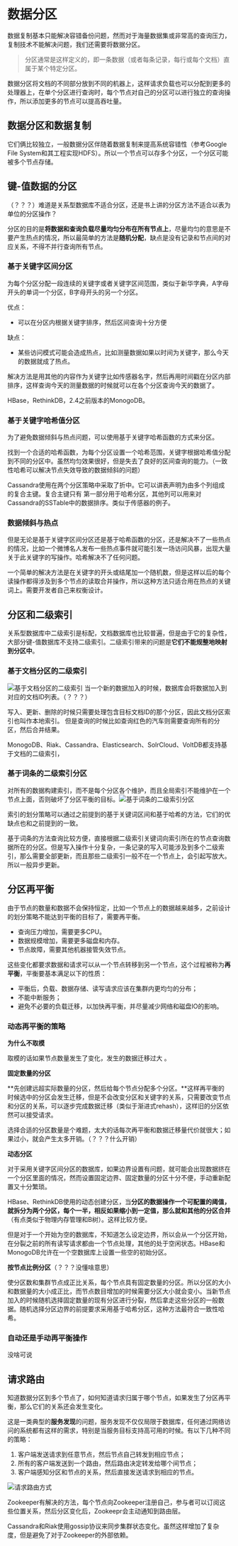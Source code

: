 # 数据分区
数据复制基本只能解决容错备份问题，然而对于海量数据集或非常高的查询压力，复制技术不能解决问题，我们还需要将数据分区。
> 分区通常是这样定义的，即一条数据（或者每条记录，每行或每个文档）直属于某个特定分区。

数据分区将文档的不同部分放到不同的机器上，这样请求负载也可以分配到更多的处理器上，在单个分区进行查询时，每个节点对自己的分区可以进行独立的查询操作，所以添加更多的节点可以提高吞吐量。

## 数据分区和数据复制
它们俩比较独立，一般数据分区伴随着数据复制来提高系统容错性（参考Google File System和其工程实现HDFS）。所以一个节点可以存多个分区，一个分区可能被多个节点存储。

## **键-值数据的分区**
（？？？）难道是关系型数据库不适合分区，还是书上讲的分区方法不适合以表为单位的分区操作？

分区的目的是**将数据和查询负载尽量均匀分布在所有节点上**，尽量均匀的意思是不要产生热点的情况，所以最简单的方法是**随机分配**，缺点是没有记录和节点间的对应关系，不得不并行查询所有节点。

### **基于关键字区间分区**
为每个分区分配一段连续的关键字或者关键字区间范围，类似于新华字典，A字母开头的单词一个分区，B字母开头的另一个分区。

优点：

- 可以在分区内根据关键字排序，然后区间查询十分方便

缺点：

- 某些访问模式可能会造成热点，比如测量数据如果以时间为关键字，那么今天的数据就成了热点。

解决方法是用其他的内容作为关键字比如传感器名字，然后再用时间戳在分区内部排序，这样查询今天的测量数据的时候就可以在各个分区查询今天的数据了。

HBase，RethinkDB，2.4之前版本的MonogoDB。
### **基于关键字哈希值分区**
为了避免数据倾斜与热点问题，可以使用基于关键字哈希函数的方式来分区。

找到一个合适的哈希函数，为每个分区设置一个哈希范围，关键字根据哈希值分配到不同的分区中。虽然均匀效果很好，但是失去了良好的区间查询的能力。（一致性哈希可以解决节点失效导致的数据倾斜的问题）

Cassandra使用在两个分区策略中采取了折中。它可以讲表声明为由多个列组成的复合主键。复合主键只有 第一部分用于哈希分区，其他列可以用来对Cassandra的SSTable中的数据排序。类似于传感器的例子。

### **数据倾斜与热点**
但是无论是基于关键字区间分区还是基于哈希函数的分区，还是解决不了一些热点的情况，比如一个微博名人发布一些热点事件就可能引发一场访问风暴，出现大量关于此关键字的写操作。哈希解决不了任何问题。

一个简单的解决方法是在关键字的开头或结尾加一个随机数，但是这样以后的每个读操作都得涉及到多个节点的读取合并操作，所以这种方法只适合用在热点的关键词上。需要开发者自己来权衡设计。

## **分区和二级索引**
关系型数据库中二级索引是标配，文档数据库也比较普遍，但是由于它的复杂性，大部分键-值数据库不支持二级索引。二级索引带来的问题是**它们不能规整地映射到分区中**。

### **基于文档分区的二级索引**
![基于文档分区的二级索引](https://github.com/qinggniq/Note/blob/master/GO/MIT6.824/imags/基于文档分区的二级索引.png)
当一个新的数据加入的时候，数据库会将数据加入到对应的文档ID列表。（？？？）

写入、更新、删除的时候只需要处理包含目标文档ID的那个分区，因此文档分区索引也叫作本地索引。
但是查询的时候比如查询红色的汽车则需要查询所有的分区，然后合并结果。

MonogoDB、Riak、Cassandra、Elasticsearch、SolrCloud、VoltDB都支持基于文档的二级索引，

### **基于词条的二级索引分区**
对所有的数据构建索引，而不是每个分区各个维护，而且全局索引不能维护在一个节点上面，否则破坏了分区平衡的目标。![基于词条的二级索引分区](https://github.com/qinggniq/Note/blob/master/GO/MIT6.824/imags/基于词条的二级索引分区.png)

索引的划分策略可以通过之前提到的基于关键词区间和基于哈希的方法，它们的优缺点也和之前提到的一致。

基于词条的方法查询比较方便，直接根据二级索引关键词向索引所在的节点查询数据所在的分区。但是写入操作十分复杂，一条记录的写入可能涉及到多个二级索引，那么需要全部更新，而且那些二级索引一般不在一个节点上，会引起写放大。所以一般异步更新。


## **分区再平衡**
由于节点的数量和数据不会保持恒定，比如一个节点上的数据越来越多，之前设计的划分策略不能达到平衡的目标了，需要再平衡。
- 查询压力增加，需要更多CPU。
- 数据规模增加，需要更多磁盘和内存。
- 节点故障，需要其他机器接管失效节点。

这些变化都要求数据和请求可以从一个节点转移到另一个节点，这个过程被称为**再平衡**，平衡要基本满足以下的性质：

- 平衡后，负载、数据存储、读写请求应该在集群内更均匀的分布；
- 不能中断服务；
- 避免不必要的负载迁移，以加快再平衡，并尽量减少网络和磁盘IO的影响。


### **动态再平衡的策略**
**为什么不取模**

取模的话如果节点数量发生了变化，发生的数据迁移过大 。

**固定数量的分区**

**先创建远超实际数量的分区，然后给每个节点分配多个分区。**这样再平衡的时候选中的分区会发生迁移，但是不会改变分区和关键字的关系，只需要改变节点和分区的关系，可以逐步完成数据迁移（类似于渐进式rehash），这样旧的分区依然可以接受请求。

选择合适的分区数量是个难题，太大的话每次再平衡和数据迁移量代价就很大；如果过小，就会产生太多开销。（？？？什么开销）

**动态分区**

对于采用关键字区间分区的数据库，如果边界设置有问题，就可能会出现数据挤在一个分区里面的情况，然而设置固定边界、固定数量的分区十分不便，手动重新配置又十分繁琐。

HBase、RethinkDB使用的动态创建分区，当**分区的数据操作一个可配置的阈值，就拆分为两个分区，每个一半，相反如果缩小到一定值，那么就和其他的分区合并**（有点类似于物理内存管理和B树）。这样比较方便。

但是对于一个开始为空的数据库，不知道怎么设定边界，所以会从一个分区开始，在分裂之前的所有读写请求都由一个节点处理，其他的处于空闲状态。HBase和MonogoDB允许在一个空数据库上设置一些空的初始分区。

**按节点比例分区**（？？？没懂啥意思）

使分区数和集群节点成正比关系，每个节点具有固定数量的分区。所以分区的大小和数据量的大小成正比，而节点数目增加的时候需要分区大小就会变小。当新节点加入的时候随机选择固定数量的现有分区进行分裂，然后拿走这些分区的一般数据。随机选择分区边界的前提要求采用基于哈希分区，这种方法最符合一致性哈希。

### 自动还是手动再平衡操作
没啥可说

## **请求路由**
知道数据分区到多个节点了，如何知道请求归属于哪个节点，如果发生了分区再平衡，那么它们的关系还会发生变化。

这是一类典型的**服务发现**的问题，服务发现不仅仅局限于数据库，任何通过网络访问的系统都有这样的需求，特别是当服务目标支持高可用的时候。有以下几种不同的策略：
1. 客户端发送请求到任意节点，然后节点自己转发到相应节点；
2. 所有的客户端发送到一个路由，然后路由决定转发给哪个间节点；
3. 客户端感知分区和节点的关系，然后直接发送请求到相应的节点。

![请求路由方式](https://github.com/qinggniq/Note/blob/master/GO/MIT6.824/imags/请求路由方式.png)


Zookeeper有解决的方法，每个节点向Zookeeper注册自己，参与者可以订阅这些位置关系，然后分区变化后，Zookeepr会主动通知到路由层。

Cassandra和Riak使用gossip协议来同步集群状态变化。虽然这样增加了复杂度，但是避免了对于Zookeeper的外部依赖。

